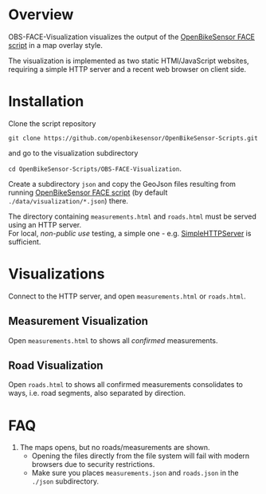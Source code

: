 # Overview
OBS-FACE-Visualization visualizes the output of the [OpenBikeSensor FACE script](https://github.com/openbikesensor/OpenBikeSensor-Scripts/tree/main/OBS-FACE) in a map overlay style.    

The visualization is implemented as two static HTMl/JavaScript websites, requiring a simple HTTP server and a recent web browser on client side. 

# Installation
Clone the script repository

 `git clone https://github.com/openbikesensor/OpenBikeSensor-Scripts.git`

and go to the visualization subdirectory

 `cd OpenBikeSensor-Scripts/OBS-FACE-Visualization`.

Create a subdirectory `json` and copy the GeoJson files resulting from running  [OpenBikeSensor FACE script](https://github.com/openbikesensor/OpenBikeSensor-Scripts/tree/main/OBS-FACE) (by default `./data/visualization/*.json`) there. 

The directory containing `measurements.html` and `roads.html` must be served using an HTTP server.   
For local, *non-public use* testing, a simple one - e.g. [SimpleHTTPServer](https://docs.python.org/2/library/simplehttpserver.html#module-SimpleHTTPServer) is sufficient. 

# Visualizations 
Connect to the HTTP server, and open `measurements.html` or `roads.html`.

## Measurement Visualization
Open `measurements.html` to shows all *confirmed* measurements.

## Road Visualization
Open `roads.html` to shows all confirmed measurements consolidates to ways, i.e. road segments, also separated by direction.

# FAQ
1) The maps opens, but no roads/measurements are shown. 
   - Opening the files directly from the file system will fail with modern browsers due to security restrictions.
   - Make sure you places `measurements.json` and `roads.json` in the `./json` subdirectory. 


